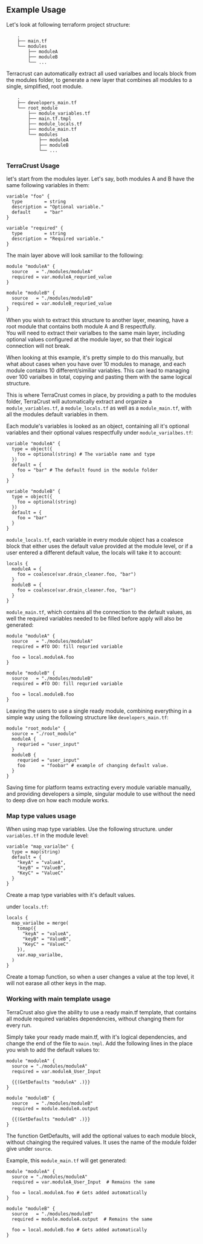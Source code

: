 ## Example Usage

Let's look at following terraform project structure:

```
    .               
    ├── main.tf           
    └── modules                   
        ├── moduleA     
        ├── moduleB 
        └── ...
``` 
Terracrust can automatically extract all used varialbes and locals block from the modules folder, to generate a new layer that combines all modules to a single, simplified, root module.
```
    .
    ├── developers_main.tf
    └── root_module
        ├── module_variables.tf                 
        ├── main.tf.tmpl      
        ├── module_locals.tf
        ├── module_main.tf                    
        └── modules                   
            ├── moduleA    
            ├── moduleB 
            └── ...
``` 

### TerraCrust Usage
let's start from the modules layer. Let's say, both modules A and B have the same following variables in them:
```hcl
variable "foo" {
  type        = string
  description = "Optional variable."
  default     = "bar"
}

variable "required" {
  type        = string
  description = "Required variable."
}
```

The main layer above will look samiliar to the following:
```hcl
module "moduleA" {
  source   = "./modules/moduleA"
  required = var.moduleA_requried_value
}

module "moduleB" {
  source   = "./modules/moduleB"
  required = var.moduleB_requried_value
}
```

When you wish to extract this structure to another layer, meaning, have a root module that contains both module A and B respectfully. \
You will need to extract their varialbes to the same main layer, including optional values configured at the module layer, so that their logical connection will not break. 

When looking at this example, it's pretty simple to do this manually, but what about cases when you have over 10 modules to manage, and each module contains 10 different/similiar variables. This can lead to managing over 100 varialbes in total, copying and pasting them with the same logical structure.

This is where TerraCrust comes in place, by providing a path to the modules folder, TerraCrust will automatically extract and organize a `module_variables.tf`, a `module_locals.tf` as well as a `module_main.tf`, with all the modules default variables in them.

Each module's variables is looked as an object, containing all it's optional variables and their optional values respectfully under `module_varialbes.tf`:
```hcl
variable "moduleA" {
  type = object({
    foo = optional(string) # The variable name and type
  })
  default = {
    foo = "bar" # The default found in the module folder
  }
}

variable "moduleB" {
  type = object({
    foo = optional(string)
  })
  default = {
    foo = "bar"
  }
}
```

`module_locals.tf`, each variable in every module object has a coalesce block that either uses the default value provided at the module level, or if a user entered a different default value, the locals will take it to account:
```hcl
locals {
  moduleA = {
    foo = coalesce(var.drain_cleaner.foo, "bar")
  }
  moduleB = {
    foo = coalesce(var.drain_cleaner.foo, "bar")
  }
}
```
`module_main.tf`, which contains all the connection to the default values, as well the required variables needed to be filled before apply will also be generated:
```hcl
module "moduleA" {
  source   = "./modules/moduleA"
  required = #TO DO: fill requried variable

  foo = local.moduleA.foo
}

module "moduleB" {
  source   = "./modules/moduleB"
  required = #TO DO: fill requried variable

  foo = local.moduleB.foo
}
```

Leaving the users to use a single ready module, combining everything in a simple way using the following structure like `developers_main.tf`:
```hcl
module "root_module" {
  source = "./root_module"
  moduleA {
    requried = "user_input"
  }
  moduleB {
    requried = "user_input"
    foo      = "foobar" # example of changing default value.
  }
}
```
Saving time for platform teams extracting every module variable manually, and providing developers a simple, singular module to use without the need to deep dive on how each module works.

### Map type values usage
When using map type variables. Use the following structure.
under `variables.tf` in the module level:
```hcl
variable "map_varialbe" {
  type = map(string)
  default = {
    "keyA" = "valueA",
    "keyB" = "ValueB",
    "KeyC" = "ValueC"
  }
}
```
Create a map type variables with it's default values.

under `locals.tf`:
```hcl
locals {
  map_varialbe = merge(
    tomap({
      "keyA" = "valueA",
      "keyB" = "ValueB",
      "KeyC" = "ValueC"
    }),
    var.map_varialbe,
  )
}
```
Create a tomap function, so when a user changes a value at the top level, it will not earase all other keys in the map.


### Working with main template usage

TerraCrust also give the ability to use a ready main.tf template, that contains all module required variables dependencies, without changing them for every run.

Simply take your ready made main.tf, with it's logical dependencies, and change the end of the file to `main.tmpl`. Add the following lines in the place you wish to add the default values to:

```hcl
module "moduleA" {
  source = "./modules/moduleA"
  required = var.moduleA_User_Input
  
  {{(GetDefaults "moduleA" .)}}
}

module "moduleB" {
  source   = "./modules/moduleB"
  required = module.moduleA.output

  {{(GetDefaults "moduleB" .)}}
}
```
The function GetDefaults, will add the optional values to each module block, without chainging the required values. It uses the name of the module folder give under `source`.

Example, this `module_main.tf` will get generated:
```hcl
module "moduleA" {
  source = "./modules/moduleA"  
  required = var.moduleA_User_Input  # Remains the same
  
  foo = local.moduleA.foo # Gets added automatically
}

module "moduleB" {
  source   = "./modules/moduleB"
  required = module.moduleA.output  # Remains the same

  foo = local.moduleB.foo # Gets added automatically
}
``` 